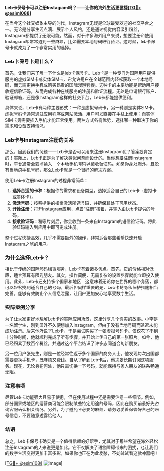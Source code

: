 **Leb卡保号卡可以注册Instagram吗？——让你的海外生活更便捷[[TG💪+ @esim1088](https://t.me/s/esim1088)]**

在当今这个社交媒体主导的时代，Instagram无疑是全球最受欢迎的社交平台之一。无论是分享生活点滴、展示个人风格，还是通过视觉内容吸引粉丝，Instagram都提供了无限可能。然而，对于许多海外用户来说，想要注册和使用Instagram却常常遇到一些麻烦，比如需要本地号码进行验证。这时候，leb卡保号卡就成为了一个非常实用的选择。

### Leb卡保号卡是什么？

首先，让我们来了解一下什么是leb卡保号卡。Leb卡是一种专门为国际用户提供服务的虚拟SIM卡或实体SIM卡，它允许用户在全球范围内轻松获取一个本地号码，而无需更换手机或购买昂贵的国际漫游套餐。这种卡的主要功能是帮助用户接收短信验证码，从而完成各种在线服务的注册和验证流程。无论是申请银行账户、验证邮箱，还是像Instagram这样的社交平台，Leb卡都能提供便利。

具体来说，Leb卡有两种主要形式：一种是虚拟号码卡，另一种则是实体SIM卡。虚拟号码卡通常通过应用程序或网站激活，用户可以直接在手机上使用；而实体SIM卡则需要插入手机才能正常使用。两种方式各有优势，选择哪一种取决于你的需求和设备支持情况。

### Leb卡与Instagram注册的关系

那么，回到我们的问题——Leb卡是否可以用来注册Instagram呢？答案是肯定的！实际上，Leb卡正是为了解决类似问题而设计的。当你想要注册Instagram时，平台通常会要求输入一个本地手机号码以接收验证码。如果你身处海外，且没有当地的手机号码，那么Leb卡就是一个很好的解决方案。

使用Leb卡注册Instagram的过程非常简单：

1. **选择合适的卡种**：根据你的需求和设备类型，选择适合自己的Leb卡（虚拟卡或实体卡）。
2. **激活号码**：按照提供的指南激活所选号码，并确保其处于可用状态。
3. **开始注册**：打开Instagram应用，点击“注册”按钮，并输入由Leb卡提供的号码。
4. **接收验证码**：稍等片刻后，你会收到一条来自Instagram的短信验证码。将此验证码输入到应用中即可完成注册。

整个过程快捷高效，几乎不需要额外的操作，非常适合那些希望快速开启Instagram之旅的用户。

### 为什么选择Leb卡？

相比于传统的国际号码租赁服务，Leb卡有着诸多优点。首先，它的价格相对低廉，适合预算有限的朋友。其次，操作简便，无需复杂的设置步骤就能立即投入使用。此外，Leb卡还支持多个国家和地区，这意味着无论你在世界的哪个角落，都可以轻松找到适合自己的号码。最后但同样重要的是，Leb卡的隐私保护措施相当完善，能够有效防止个人信息泄露，让用户更加安心地享受数字生活。

### 实际案例分享

为了让大家更好地理解Leb卡的实际应用场景，这里分享几个真实的故事。小李是一名留学生，刚到国外不久便想加入Instagram，但由于没有当地号码而迟迟未能成功注册。后来他听说了Leb卡，于是尝试购买了一张虚拟号码卡。仅仅花了不到十分钟时间，他就顺利完成了所有步骤，并开始上传自己的第一张照片。如今，他已经积累了数百个粉丝，并通过这个平台结识了许多志同道合的新朋友。

另一位用户张先生，则是一位经常往返于多个国家的商务人士。他发现每次出国都需要更换手机卡，既麻烦又费钱。自从了解到Leb卡后，他决定长期订阅这项服务。现在，无论身在何处，他只需切换一下号码，就能保持与家人朋友的联系畅通无阻。

### 注意事项

尽管Leb卡功能强大且易于使用，但在使用过程中还是需要注意一些细节。例如，部分国家或地区的运营商可能会限制某些特定用途的号码，因此在购买前最好先咨询客服确认相关情况。另外，为了避免不必要的麻烦，请务必妥善保管好自己的账号信息，不要随意透露给他人。

### 结语

总之，Leb卡保号卡确实是一个值得信赖的好帮手，尤其对于那些希望在海外轻松注册Instagram的人来说更是如此。它不仅解决了语言障碍带来的困扰，也让我们的数字生活变得更加丰富多彩。如果你也正在为此发愁，不妨试试看这款神器吧！

[[TG💪+ @esim1088](https://t.me/s/esim1088) ![Image](https://i.postimg.cc/4NQfJmqS/Snipaste-2025-05-13-00-14-12.png)]